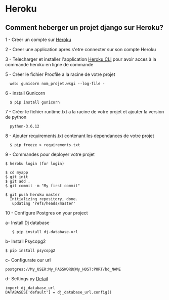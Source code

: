 # Heroku

## Comment heberger un projet django sur Heroku?

1 - Creer un compte sur [Heroku](https://www.heroku.com/) 

2 - Creer une application apres s'etre connecter sur son compte Heroku

3 - Telecharger et installer l'application [Heroku CLI](https://devcenter.heroku.com/articles/heroku-cli) pour avoir acces à la commande heroku en ligne de commande

5 -   Créer le fichier Procfile a la racine de votre projet
  
      web: gunicorn nom_projet.wsgi --log-file -
      
 6 - install Gunicorn
  
      $ pip install gunicorn
      
7 -   Créer le fichier runtime.txt a la racine de votre projet et ajouter la version de python

      python-3.6.12
      
      
8 - Ajouter requirements.txt contenant les dependances de votre projet

      $ pip freeze > requirements.txt
      
9 - Commandes pour deployer votre projet 

    $ heroku login (for login)
    
    $ cd myapp
    $ git init
    $ git add .
    $ git commit -m "My first commit"
    
    $ git push heroku master
      Initializing repository, done.
       updating 'refs/heads/master'

 10 - Configure Postgres on your project
 
   a- Install Dj database
   
       $ pip install dj-database-url
       
   b- Install Psycopg2
  
    $ pip install psycopg2
  
  c- Configurate our url
  
    postgres://My_USER:My_PASSWORD@My_HOST:PORT/bd_NAME
    
   d- Settings.py [Detail](https://pypi.org/project/dj-database-url/)
   
    import dj_database_url
    DATABASES['default'] = dj_database_url.config()
              
      
          
    



